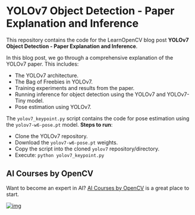 # YOLOv7 Object Detection - Paper Explanation and Inference

This repository contains the code for the LearnOpenCV blog post **YOLOv7 Object Detection - Paper Explanation and Inference**.

In this blog post, we go through a comprehensive explanation of the YOLOv7 paper. This includes:

* The YOLOv7 architecture.
* The Bag of Freebies in YOLOv7.
* Training experiments and results from the paper.
* Running inference for object detection using the YOLOv7 and YOLOv7-Tiny model.
* Pose estimation using YOLOv7.



The `yolov7_keypoint.py` script contains the code for pose estimation using the `yolov7-w6-pose.pt` model. **Steps to run**:

* Clone the YOLOv7 repository.
* Download the `yolov7-w6-pose.pt` weights.
* Copy the script into the cloned `yolov7` repository/directory.
* Execute: `python yolov7_keypoint.py` 

## AI Courses by OpenCV

Want to become an expert in AI? [AI Courses by OpenCV](https://opencv.org/courses/) is a great place to start.

[![img](https://camo.githubusercontent.com/18c5719ef10afe9607af3e87e990068c942ae4cba8bd4d72d21950d6213ea97e/68747470733a2f2f7777772e6c6561726e6f70656e63762e636f6d2f77702d636f6e74656e742f75706c6f6164732f323032302f30342f41492d436f75727365732d42792d4f70656e43562d4769746875622e706e67)](https://opencv.org/courses/)